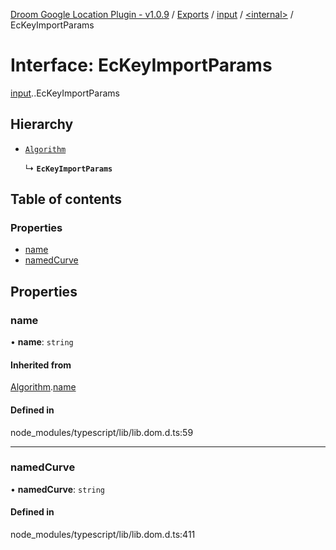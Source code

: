 [Droom Google Location Plugin - v1.0.9](../README.md) / [Exports](../modules.md) / [input](../modules/input.md) / [<internal\>](../modules/input._internal_.md) / EcKeyImportParams

# Interface: EcKeyImportParams

[input](../modules/input.md).[<internal>](../modules/input._internal_.md).EcKeyImportParams

## Hierarchy

- [`Algorithm`](input._internal_.Algorithm.md)

  ↳ **`EcKeyImportParams`**

## Table of contents

### Properties

- [name](input._internal_.EcKeyImportParams.md#name)
- [namedCurve](input._internal_.EcKeyImportParams.md#namedcurve)

## Properties

### name

• **name**: `string`

#### Inherited from

[Algorithm](input._internal_.Algorithm.md).[name](input._internal_.Algorithm.md#name)

#### Defined in

node_modules/typescript/lib/lib.dom.d.ts:59

___

### namedCurve

• **namedCurve**: `string`

#### Defined in

node_modules/typescript/lib/lib.dom.d.ts:411
